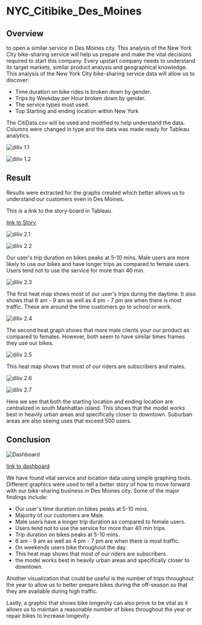 # NYC_Citibike_Des_Moines

## Overview
to open a similar service in Des Moines city.
This analysis of the New York City bike-sharing service will help us prepare and make the vital decisions required to start this company.
Every upstart company needs to understand its target markets, similar product analysis and geographical knowledge.
This analysis of the New York City bike-sharing service data will allow us to discover:
- Time duration on bike rides is broken down by gender.
- Trips by Weekday per Hour broken down by gender.
- The service types most used.
- Top Starting and ending location within New York

The CitiData.csv will be used and modified to help understand the data. Columns were changed in type and the data was made ready for Tableau analytics.

![diliv 1.1](https://github.com/Iffadanwar/NYC_Citibike_Des_Moines/blob/main/images/diliv%201.1.png)

![diliv 1.2](https://github.com/Iffadanwar/NYC_Citibike_Des_Moines/blob/main/images/diliv%201.2.png)

## Result
Results were extracted for the graphs created which better allows us to understand our customers even in Des Moines.

This is a link to the story-board in Tableau.

[link to Story](https://public.tableau.com/app/profile/iffad.anwar/viz/NYC_Citibike_Des_Moines/Story1?publish=yes)

![diliv 2.1](https://github.com/Iffadanwar/NYC_Citibike_Des_Moines/blob/main/images/diliv%202.1.png)

![diliv 2.2](https://github.com/Iffadanwar/NYC_Citibike_Des_Moines/blob/main/images/diliv%202.2.png)

Our user's trip duration on bikes peaks at 5-10 mins. Male users are more likely to use our bikes and have longer trips as compared to female users. Users tend not to use the service for more than 40 min.

![diliv 2.3](https://github.com/Iffadanwar/NYC_Citibike_Des_Moines/blob/main/images/diliv%202.3.png)

The first heat map shows most of our user's trips during the daytime. It also shows that 6 am - 9 am as well as 4 pm - 7 pm are when there is most traffic. These are around the time customers go to school or work.

![diliv 2.4](https://github.com/Iffadanwar/NYC_Citibike_Des_Moines/blob/main/images/diliv%202.4.png)

The second heat graph shows that more male clients your our product as compared to females. However, both seem to have similar times frames they use our bikes.

![diliv 2.5](https://github.com/Iffadanwar/NYC_Citibike_Des_Moines/blob/main/images/diliv%202.5.png)

This heat map shows that most of our riders are subscribers and males.

![diliv 2.6](https://github.com/Iffadanwar/NYC_Citibike_Des_Moines/blob/main/images/diliv%202.6.png)

![diliv 2.7](https://github.com/Iffadanwar/NYC_Citibike_Des_Moines/blob/main/images/diliv%202.7.png)

Here we see that both the starting location and ending location are centralized in south Manhattan island. This shows that the model works best in heavily urban areas and specifically closer to downtown. Suburban areas are also seeing uses that exceed 500 users.

## Conclusion

![Dashboard](https://github.com/Iffadanwar/NYC_Citibike_Des_Moines/blob/main/images/Dashboard.png)

[link to dashboard](https://public.tableau.com/app/profile/iffad.anwar/viz/NYC_Citibike_Des_Moines_Dashboard/Dashboard1?publish=yes)

We have found vital service and location data using simple graphing tools. Different graphics were used to tell a better story of how to move forward with our bike-sharing business in Des Moines city. Some of the major findings include:
- Our user's time duration on bikes peaks at 5-10 mins.
- Majority of our customers are Male.
- Male users have a longer trip duration as compared to female users.
- Users tend not to use the service for more than 40 min trips.
- Trip duration on bikes peaks at 5-10 mins.
- 6 am - 9 am as well as 4 pm - 7 pm are when there is most traffic.
- On weekends users bike throughout the day.
- This heat map shows that most of our riders are subscribers.
- the model works best in heavily urban areas and specifically closer to downtown.

Another visualization that could be useful is the number of trips throughout the year to allow us to better prepare bikes during the off-season so that they are available during high traffic.

Lastly, a graphic that shows bike longevity can also prove to be vital as it allows us to maintain a reasonable number of bikes throughout the year or repair bikes to increase longevity.

